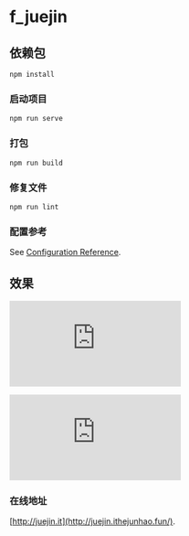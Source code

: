 # f_juejin

## 依赖包
```
npm install
```

### 启动项目
```
npm run serve
```

### 打包
```
npm run build
```

### 修复文件
```
npm run lint
```

### 配置参考

See [Configuration Reference](https://cli.vuejs.org/config/).

## 效果

![首页](https://pan.ithejunhao.fun/index.php?user/publicLink&fid=722bbHTxaa4uoZ_wrdb7erc2NL1-eTqL3aRALjkTZ6I48vgXvWi49U-ihEhEbFjJPdAI0mvo8GDK6HJdsWTS6CFsyjPwTeJsv-X3LY-7C-lBjW_sTxByBw&file_name=/index.jpg)

![文章页](https://pan.ithejunhao.fun/index.php?user/publicLink&fid=0aa4TJiRH_tnxdT2h980uVH_FgxL3KG_ZEc3zOreJIsLWTBIpe1iAalIC5vb2rPYvccH3cxDySnpvkaLsrimxkZMHYbyqojOOBv7eENgVJnJCRA35J2LSzgF&file_name=/article.jpg)

### 在线地址
 [http://juejin.it](http://juejin.ithejunhao.fun/).

